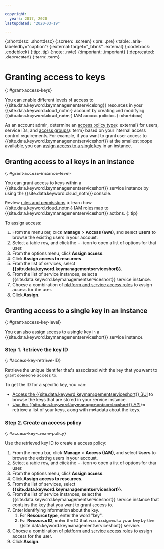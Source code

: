 ```yaml
---

copyright:
  years: 2017, 2020
lastupdated: "2020-03-19"

---
```


{:shortdesc: .shortdesc}
{:screen: .screen}
{:pre: .pre}
{:table: .aria-labeledby="caption"}
{:external: target="_blank" .external}
{:codeblock: .codeblock}
{:tip: .tip}
{:note: .note}
{:important: .important}
{:deprecated: .deprecated}
{:term: .term}

# Granting access to keys
{: #grant-access-keys}

You can enable different levels of access to {{site.data.keyword.keymanagementservicelong}}
resources in your {{site.data.keyword.cloud_notm}} account by creating and
modifying {{site.data.keyword.cloud_notm}} IAM access policies.
{: shortdesc}

As an account admin, determine an
[access policy type](/docs/iam?topic=iam-userroles#policytypes){: external}
for users, service IDs, and
[access groups](#x2160811){: term}
based on your internal access control requirements. For example, if you want to
grant user access to {{site.data.keyword.keymanagementserviceshort}} at the
smallest scope available, you can
[assign access to a single key](#grant-access-key-level)
in an instance.

## Granting access to all keys in an instance
{: #grant-access-instance-level}

You can grant access to keys within a {{site.data.keyword.keymanagementserviceshort}}
service instance by using the {{site.data.keyword.cloud_notm}} console.

Review
[roles and permissions](/docs/key-protect?topic=key-protect-manage-access)
to learn how {{site.data.keyword.cloud_notm}} IAM roles map to
{{site.data.keyword.keymanagementserviceshort}} actions.
{: tip}

To assign access:

1. From the menu bar, click **Manage** &gt; **Access (IAM)**, and select **Users** to browse the existing users in your account.
2. Select a table row, and click the ⋯ icon to open a list of options for that user.
3. From the options menu, click **Assign access**.
4. Click **Assign access to resources**.
5. From the list of services, select **{{site.data.keyword.keymanagementserviceshort}}**.
6. From the list of service instances, select a {{site.data.keyword.keymanagementserviceshort}} service instance.
7. Choose a combination of [platform and service access roles](/docs/key-protect?topic=key-protect-manage-access#roles) to assign access for the user.
8. Click **Assign**.

## Granting access to a single key in an instance
{: #grant-access-key-level}

You can also assign access to a single key in a
{{site.data.keyword.keymanagementserviceshort}} service instance.

### Step 1. Retrieve the key ID
{: #access-key-retrieve-ID}

Retrieve the unique identifer that's associated with the key that you want to
grant someone access to.

To get the ID for a specific key, you can:

- [Access the {{site.data.keyword.keymanagementserviceshort}} GUI](/docs/key-protect?topic=key-protect-view-keys#view-keys-gui)
to browse the keys that are stored in your service instance.
- [Use the {{site.data.keyword.keymanagementserviceshort}} API](/docs/key-protect?topic=key-protect-view-keys#retrieve-keys-api)
to retrieve a list of your keys, along with metadata about the keys.

### Step 2. Create an access policy
{: #access-key-create-policy}

Use the retrieved key ID to create a access policy:

1. From the menu bar, click **Manage** &gt; **Access (IAM)**, and select **Users** to browse the existing users in your account.
2. Select a table row, and click the ⋯ icon to open a list of options for that user.
3. From the options menu, click **Assign access**.
4. Click **Assign access to resources**.
5. From the list of services, select **{{site.data.keyword.keymanagementserviceshort}}**.
6. From the list of service instances, select the {{site.data.keyword.keymanagementserviceshort}} service instance that contains the key that you want to grant access to.
7. Enter identifying information about the key.
   1. For **Resource type**, enter the word "key".
   2. For **Resource ID**, enter the ID that was assigned to your key by the {{site.data.keyword.keymanagementserviceshort}} service.
8. Choose a combination of [platform and service access roles](/docs/key-protect?topic=key-protect-manage-access#roles) to assign access for the user.
9. Click **Assign**.
